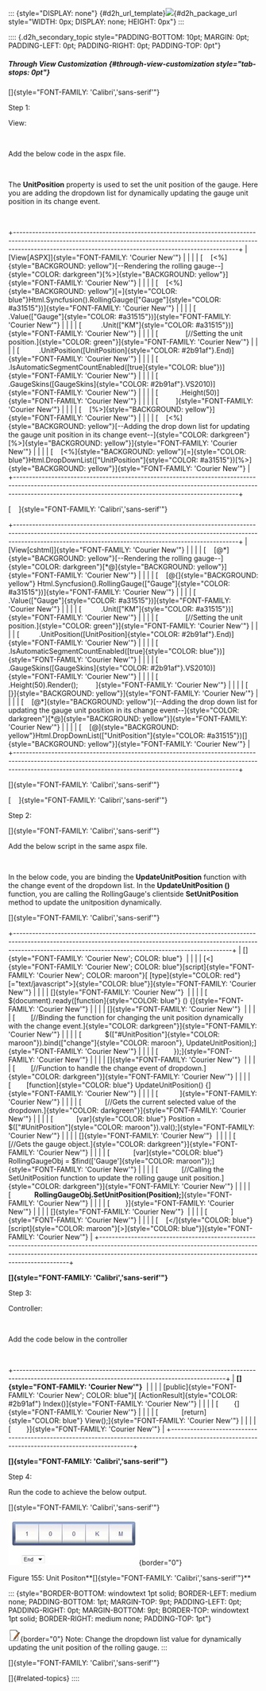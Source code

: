 ::: {style="DISPLAY: none"}
[](ms-xhelp:///?Id=d2h_url_template){#d2h_url_template}![](!package_url!){#d2h_package_url style="WIDTH: 0px; DISPLAY: none; HEIGHT: 0px"}
:::

:::: {.d2h_secondary_topic style="PADDING-BOTTOM: 10pt; MARGIN: 0pt; PADDING-LEFT: 0pt; PADDING-RIGHT: 0pt; PADDING-TOP: 0pt"}
##### Through View Customization {#through-view-customization style="tab-stops: 0pt"}

[]{style="FONT-FAMILY: 'Calibri','sans-serif'"} 

Step 1:

View:

 

Add the below code in the aspx file.

 

The **UnitPosition** property is used to set the unit position of the gauge. Here you are adding the dropdown list for dynamically updating the gauge unit position in its change event.

 

+----------------------------------------------------------------------------------------------------------------------------------------------------------------------------------------------------------------------------------+
| [View\[ASPX\]]{style="FONT-FAMILY: 'Courier New'"}                                                                                                                                                                               |
|                                                                                                                                                                                                                                  |
| [    [\<%]{style="BACKGROUND: yellow"}[\--Rendering the rolling gauge\--]{style="COLOR: darkgreen"}[%\>]{style="BACKGROUND: yellow"}]{style="FONT-FAMILY: 'Courier New'"}                                                        |
|                                                                                                                                                                                                                                  |
| [    [\<%]{style="BACKGROUND: yellow"}[=]{style="COLOR: blue"}Html.Syncfusion().RollingGauge([\"Gauge\"]{style="COLOR: #a31515"})]{style="FONT-FAMILY: 'Courier New'"}                                                           |
|                                                                                                                                                                                                                                  |
| [         .Value([\"Gauge\"]{style="COLOR: #a31515"})]{style="FONT-FAMILY: 'Courier New'"}                                                                                                                                       |
|                                                                                                                                                                                                                                  |
| [          .Unit([\"KM\"]{style="COLOR: #a31515"})]{style="FONT-FAMILY: 'Courier New'"}                                                                                                                                          |
|                                                                                                                                                                                                                                  |
| [              [//Setting the unit position.]{style="COLOR: green"}]{style="FONT-FAMILY: 'Courier New'"}                                                                                                                         |
|                                                                                                                                                                                                                                  |
| [          .UnitPosition([UnitPosition]{style="COLOR: #2b91af"}.End)]{style="FONT-FAMILY: 'Courier New'"}                                                                                                                        |
|                                                                                                                                                                                                                                  |
| [          .IsAutomaticSegmentCountEnabled([true]{style="COLOR: blue"})]{style="FONT-FAMILY: 'Courier New'"}                                                                                                                     |
|                                                                                                                                                                                                                                  |
| [         .GaugeSkins([GaugeSkins]{style="COLOR: #2b91af"}.VS2010)]{style="FONT-FAMILY: 'Courier New'"}                                                                                                                          |
|                                                                                                                                                                                                                                  |
| [           .Height(50)]{style="FONT-FAMILY: 'Courier New'"}                                                                                                                                                                     |
|                                                                                                                                                                                                                                  |
| [         ]{style="FONT-FAMILY: 'Courier New'"}                                                                                                                                                                                  |
|                                                                                                                                                                                                                                  |
| [    [%\>]{style="BACKGROUND: yellow"}]{style="FONT-FAMILY: 'Courier New'"}                                                                                                                                                      |
|                                                                                                                                                                                                                                  |
| [    [\<%]{style="BACKGROUND: yellow"}[\--Adding the drop down list for updating the gauge unit position in its change event\--]{style="COLOR: darkgreen"}[%\>]{style="BACKGROUND: yellow"}]{style="FONT-FAMILY: 'Courier New'"} |
|                                                                                                                                                                                                                                  |
| [    [\<%]{style="BACKGROUND: yellow"}[=]{style="COLOR: blue"}Html.DropDownList([\"UnitPosition\"]{style="COLOR: #a31515"})[%\>]{style="BACKGROUND: yellow"}]{style="FONT-FAMILY: 'Courier New'"}                                |
+----------------------------------------------------------------------------------------------------------------------------------------------------------------------------------------------------------------------------------+

[    ]{style="FONT-FAMILY: 'Calibri','sans-serif'"}

+----------------------------------------------------------------------------------------------------------------------------------------------------------------------------------------------------------------------------------+
| [View\[cshtml\]]{style="FONT-FAMILY: 'Courier New'"}                                                                                                                                                                             |
|                                                                                                                                                                                                                                  |
| [    [@\*]{style="BACKGROUND: yellow"}[\--Rendering the rolling gauge\--]{style="COLOR: darkgreen"}[\*@]{style="BACKGROUND: yellow"}]{style="FONT-FAMILY: 'Courier New'"}                                                        |
|                                                                                                                                                                                                                                  |
| [    [\@{]{style="BACKGROUND: yellow"} Html.Syncfusion().RollingGauge([\"Gauge\"]{style="COLOR: #a31515"})]{style="FONT-FAMILY: 'Courier New'"}                                                                                  |
|                                                                                                                                                                                                                                  |
| [         .Value([\"Gauge\"]{style="COLOR: #a31515"})]{style="FONT-FAMILY: 'Courier New'"}                                                                                                                                       |
|                                                                                                                                                                                                                                  |
| [          .Unit([\"KM\"]{style="COLOR: #a31515"})]{style="FONT-FAMILY: 'Courier New'"}                                                                                                                                          |
|                                                                                                                                                                                                                                  |
| [              [//Setting the unit position.]{style="COLOR: green"}]{style="FONT-FAMILY: 'Courier New'"}                                                                                                                         |
|                                                                                                                                                                                                                                  |
| [          .UnitPosition([UnitPosition]{style="COLOR: #2b91af"}.End)]{style="FONT-FAMILY: 'Courier New'"}                                                                                                                        |
|                                                                                                                                                                                                                                  |
| [          .IsAutomaticSegmentCountEnabled([true]{style="COLOR: blue"})]{style="FONT-FAMILY: 'Courier New'"}                                                                                                                     |
|                                                                                                                                                                                                                                  |
| [         .GaugeSkins([GaugeSkins]{style="COLOR: #2b91af"}.VS2010)]{style="FONT-FAMILY: 'Courier New'"}                                                                                                                          |
|                                                                                                                                                                                                                                  |
| [           .Height(50).Render();         ]{style="FONT-FAMILY: 'Courier New'"}                                                                                                                                                  |
|                                                                                                                                                                                                                                  |
| [    [}]{style="BACKGROUND: yellow"}]{style="FONT-FAMILY: 'Courier New'"}                                                                                                                                                        |
|                                                                                                                                                                                                                                  |
| [    [@\*]{style="BACKGROUND: yellow"}[\--Adding the drop down list for updating the gauge unit position in its change event\--]{style="COLOR: darkgreen"}[\*@]{style="BACKGROUND: yellow"}]{style="FONT-FAMILY: 'Courier New'"} |
|                                                                                                                                                                                                                                  |
| [    [@]{style="BACKGROUND: yellow"}Html.DropDownList([\"UnitPosition\"]{style="COLOR: #a31515"})[]{style="BACKGROUND: yellow"}]{style="FONT-FAMILY: 'Courier New'"}                                                             |
+----------------------------------------------------------------------------------------------------------------------------------------------------------------------------------------------------------------------------------+

[]{style="FONT-FAMILY: 'Calibri','sans-serif'"} 

[    ]{style="FONT-FAMILY: 'Calibri','sans-serif'"}

Step 2:

[]{style="FONT-FAMILY: 'Calibri','sans-serif'"} 

Add the below script in the same aspx file.

 

In the below code, you are binding the **UpdateUnitPosition** function with the change event of the dropdown list. In the **UpdateUnitPosition ()** function, you are calling the RollingGauge's clientside **SetUnitPosition** method to update the unitposition dynamically.

[]{style="FONT-FAMILY: 'Calibri','sans-serif'"} 

+--------------------------------------------------------------------------------------------------------------------------------------------------------------------------------------------------------------------------------+
| []{style="FONT-FAMILY: 'Courier New'; COLOR: blue"}                                                                                                                                                                            |
|                                                                                                                                                                                                                                |
| [\<]{style="FONT-FAMILY: 'Courier New'; COLOR: blue"}[script]{style="FONT-FAMILY: 'Courier New'; COLOR: maroon"}[ [type]{style="COLOR: red"}[=\"text/javascript\"\>]{style="COLOR: blue"}]{style="FONT-FAMILY: 'Courier New'"} |
|                                                                                                                                                                                                                                |
| []{style="FONT-FAMILY: 'Courier New'"}                                                                                                                                                                                         |
|                                                                                                                                                                                                                                |
| [        \$(document).ready([function]{style="COLOR: blue"} () {]{style="FONT-FAMILY: 'Courier New'"}                                                                                                                          |
|                                                                                                                                                                                                                                |
| []{style="FONT-FAMILY: 'Courier New'"}                                                                                                                                                                                         |
|                                                                                                                                                                                                                                |
| [        [//Binding the function for changing the unit position dynamically with the change event.]{style="COLOR: darkgreen"}]{style="FONT-FAMILY: 'Courier New'"}                                                             |
|                                                                                                                                                                                                                                |
| [            \$([\"#UnitPosition\"]{style="COLOR: maroon"}).bind([\"change\"]{style="COLOR: maroon"}, UpdateUnitPosition);]{style="FONT-FAMILY: 'Courier New'"}                                                                |
|                                                                                                                                                                                                                                |
| [        });]{style="FONT-FAMILY: 'Courier New'"}                                                                                                                                                                              |
|                                                                                                                                                                                                                                |
| []{style="FONT-FAMILY: 'Courier New'"}                                                                                                                                                                                         |
|                                                                                                                                                                                                                                |
| [        [//Function to handle the change event of dropdown.]{style="COLOR: darkgreen"}]{style="FONT-FAMILY: 'Courier New'"}                                                                                                   |
|                                                                                                                                                                                                                                |
| [        [function]{style="COLOR: blue"} UpdateUnitPosition() {]{style="FONT-FAMILY: 'Courier New'"}                                                                                                                           |
|                                                                                                                                                                                                                                |
| [           ]{style="FONT-FAMILY: 'Courier New'"}                                                                                                                                                                              |
|                                                                                                                                                                                                                                |
| [            [//Gets the current selected value of the dropdown.]{style="COLOR: darkgreen"}]{style="FONT-FAMILY: 'Courier New'"}                                                                                               |
|                                                                                                                                                                                                                                |
| [            [var]{style="COLOR: blue"} Position = \$([\"#UnitPosition\"]{style="COLOR: maroon"}).val();]{style="FONT-FAMILY: 'Courier New'"}                                                                                  |
|                                                                                                                                                                                                                                |
| []{style="FONT-FAMILY: 'Courier New'"}                                                                                                                                                                                         |
|                                                                                                                                                                                                                                |
| [            [//Gets the gauge object.]{style="COLOR: darkgreen"}]{style="FONT-FAMILY: 'Courier New'"}                                                                                                                         |
|                                                                                                                                                                                                                                |
| [            [var]{style="COLOR: blue"} RollingGaugeObj = \$find([\'Gauge\']{style="COLOR: maroon"});]{style="FONT-FAMILY: 'Courier New'"}                                                                                     |
|                                                                                                                                                                                                                                |
| [            [//Calling the SetUnitPosition function to update the rolling gauge unit position.]{style="COLOR: darkgreen"}]{style="FONT-FAMILY: 'Courier New'"}                                                                |
|                                                                                                                                                                                                                                |
| [            **RollingGaugeObj.SetUnitPosition(Position);**]{style="FONT-FAMILY: 'Courier New'"}                                                                                                                               |
|                                                                                                                                                                                                                                |
| [        }]{style="FONT-FAMILY: 'Courier New'"}                                                                                                                                                                                |
|                                                                                                                                                                                                                                |
| []{style="FONT-FAMILY: 'Courier New'"}                                                                                                                                                                                         |
|                                                                                                                                                                                                                                |
| [            ]{style="FONT-FAMILY: 'Courier New'"}                                                                                                                                                                             |
|                                                                                                                                                                                                                                |
| [    [\</]{style="COLOR: blue"}[script]{style="COLOR: maroon"}[\>]{style="COLOR: blue"}]{style="FONT-FAMILY: 'Courier New'"}                                                                                                   |
+--------------------------------------------------------------------------------------------------------------------------------------------------------------------------------------------------------------------------------+

**[]{style="FONT-FAMILY: 'Calibri','sans-serif'"}** 

Step 3:

Controller:

 

Add the code below in the controller

 

+------------------------------------------------------------------------------------------------------------------------------------------------+
| **[]{style="FONT-FAMILY: 'Courier New'"}**                                                                                                     |
|                                                                                                                                                |
| [public]{style="FONT-FAMILY: 'Courier New'; COLOR: blue"}[ [ActionResult]{style="COLOR: #2b91af"} Index()]{style="FONT-FAMILY: 'Courier New'"} |
|                                                                                                                                                |
| [        {]{style="FONT-FAMILY: 'Courier New'"}                                                                                                |
|                                                                                                                                                |
| [            [return]{style="COLOR: blue"} View();]{style="FONT-FAMILY: 'Courier New'"}                                                        |
|                                                                                                                                                |
| [        }]{style="FONT-FAMILY: 'Courier New'"}                                                                                                |
+------------------------------------------------------------------------------------------------------------------------------------------------+

**[]{style="FONT-FAMILY: 'Calibri','sans-serif'"}** 

Step 4:

Run the code to achieve the below output.

[]{style="FONT-FAMILY: 'Calibri','sans-serif'"} 

![Description: C:\\Users\\krishnarajd\\Desktop\\unitposi.png](ImagesExt/image57_126.jpg){border="0"}

Figure 155: Unit Positon**[]{style="FONT-FAMILY: 'Calibri','sans-serif'"}**

::: {style="BORDER-BOTTOM: windowtext 1pt solid; BORDER-LEFT: medium none; PADDING-BOTTOM: 1pt; MARGIN-TOP: 9pt; PADDING-LEFT: 0pt; PADDING-RIGHT: 0pt; MARGIN-BOTTOM: 9pt; BORDER-TOP: windowtext 1pt solid; BORDER-RIGHT: medium none; PADDING-TOP: 1pt"}
 

![Description: C:\\Documents and Settings\\jananit\\Desktop\\Dataicon.jpg](ImagesExt/image57_9.jpg){border="0"} Note: Change the dropdown list value for dynamically updating the unit position of the rolling gauge.
:::

[]{style="FONT-FAMILY: 'Calibri','sans-serif'"} 

[]{#related-topics}
::::
